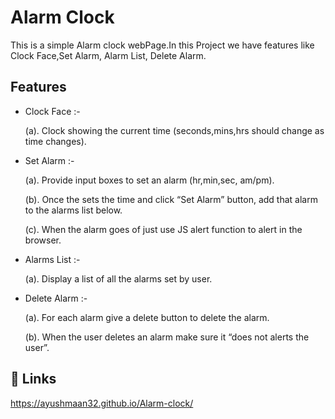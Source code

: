 
# Alarm Clock

This is a simple Alarm clock webPage.In this Project we have features like Clock Face,Set Alarm, Alarm List, Delete Alarm.




## Features

- Clock Face :-
    
    (a). Clock showing the current time (seconds,mins,hrs should change as time changes).
- Set Alarm :-

    (a). Provide input boxes to set an alarm (hr,min,sec, am/pm).

    (b). Once the sets the time and click “Set Alarm” button, add that alarm to the alarms list below.

    (c). When the alarm goes of just use JS alert function to alert in the browser.

- Alarms List :- 

   (a). Display a list of all the alarms set by user.

-  Delete Alarm :- 
   
   (a). For each alarm give a delete button to delete the alarm.

   (b). When the user deletes an alarm make sure it “does not alerts the user”.

 



## 🔗 Links

https://ayushmaan32.github.io/Alarm-clock/

